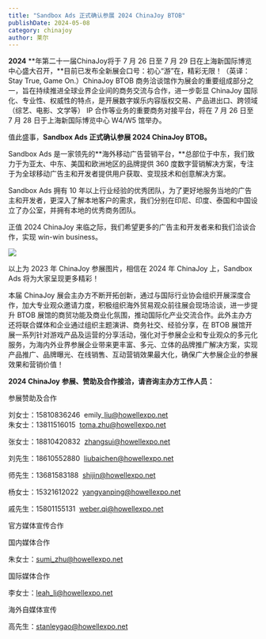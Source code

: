 ```yaml
---
title: "Sandbox Ads 正式确认参展 2024 ChinaJoy BTOB"
publishDate: 2024-05-08
category: chinajoy
author: 莱尔
---
```


**2024** **年第二十一届ChinaJoy将于 7 月 26 日至 7 月 29 日在上海新国际博览中心盛大召开，**目前已发布全新展会口号：初心“游”在，精彩无限！（英译：Stay True, Game On.）ChinaJoy BTOB 商务洽谈馆作为展会的重要组成部分之一，旨在持续推进全球业界企业间的商务交流与合作，进一步彰显 ChinaJoy 国际化、专业性、权威性的特点，是开展数字娱乐内容版权交易、产品进出口、跨领域（综艺、电影、文学等） IP 合作等业务的重要商务对接平台，将在 7 月 26 日至 7 月 28 日于上海新国际博览中心 W4/W5 馆举办。

值此盛事，**Sandbox Ads 正式确认参展 2024 ChinaJoy BTOB。**

Sandbox Ads 是一家领先的**海外移动广告营销平台，**总部位于中东，我们致力于为亚太、中东、美国和欧洲地区的品牌提供 360 度数字营销解决方案，专注于为全球移动广告主和开发者提供用户获取、变现技术和创意解决方案。

Sandbox Ads 拥有 10 年以上行业经验的优秀团队，为了更好地服务当地的广告主和开发者，更深入了解本地客户的需求，我们分别在印尼、印度、泰国和中国设立了办公室，并拥有本地的优秀商务团队。

正值 2024 ChinaJoy 来临之际，我们希望更多的广告主和开发者来和我们洽谈合作，实现 win-win business。

![](https://ec-net-1251389766.cos.ap-shanghai.myqcloud.com/wp-content/uploads/2024/05/20240508093308873.jpg)

以上为 2023 年 ChinaJoy 参展图片，相信在 2024 年 ChinaJoy 上，Sandbox Ads 将为大家呈现更多精彩！

本届 ChinaJoy 展会主办方不断开拓创新，通过与国际行业协会组织开展深度合作，加大专业观众邀请力度，积极组织海外贸易观众前往展会现场洽谈，进一步提升 BTOB 展馆的商贸功能及商业化氛围，推动国际化产业交流合作。此外主办方还将联合媒体和企业通过组织主题演讲、商务社交、经验分享，在 BTOB 展馆开展一系列针对游戏产品及运营的分享活动，强化对于参展企业和专业观众的多元化服务，为海内外业界参展企业带来更丰富、多元、立体的品牌推广解决方案，实现产品推广、品牌曝光、在线销售、互动营销效果最大化，确保广大参展企业的参展效果和营销价值！

**2024 ChinaJoy** **参展、赞助及合作接洽，请咨询主办方工作人员：**

  
参展赞助及合作

刘女士：15810836246  emily\_liu@howellexpo.net  
朱女士：13811516015  toma.zhu@howellexpo.net

张女士：18810420832  zhangsui@howellexpo.net

刘先生：18610552880  liubaichen@howellexpo.net

师先生：13681583188  shijin@howellexpo.net

杨女士：15321612022  yangyanping@howellexpo.net

戚先生：15801155131  [weber.qi@howellexpo.net](mailto:weber.qi@howellexpo.net)

  
官方媒体宣传合作

国内媒体合作

朱女士：[sumi\_zhu@howellexpo.net](mailto:sumi_zhu@howellexpo.net)

国际媒体合作

李女士：[leah\_li@howellexpo.net](mailto:leah_li@howellexpo.net)

海外自媒体宣传

高先生：stanleygao@howellexpo.net
